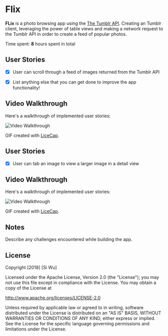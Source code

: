 # Flix

**FLix** is a photo browsing app using the [The Tumblr API](https://www.tumblr.com/docs/en/api/v2#posts).
Creating an Tumblr client, leveraging the power of table views and making a network request to the Tumblr API in order to create a feed of popular photos.

Time spent: **8** hours spent in total

## User Stories


- [X] User can scroll through a feed of images returned from the Tumblr API 

- [X] List anything else that you can get done to improve the app functionality!



## Video Walkthrough

Here's a walkthrough of implemented user stories:

<img src='https://i.imgur.com/hhCGeyG.gif' title='Video Walkthrough' width='' alt='Video Walkthrough' />

GIF created with [LiceCap](http://www.cockos.com/licecap/).


## User Stories


- [X] User can tab an image to view a larger image in a detail view 



## Video Walkthrough

Here's a walkthrough of implemented user stories:

<img src='https://i.imgur.com/e7Brzem.gif' title='Video Walkthrough' width='' alt='Video Walkthrough' />

GIF created with [LiceCap](http://www.cockos.com/licecap/).

## Notes

Describe any challenges encountered while building the app.

## License

Copyright [2018] [Si Wu]

Licensed under the Apache License, Version 2.0 (the "License");
you may not use this file except in compliance with the License.
You may obtain a copy of the License at

http://www.apache.org/licenses/LICENSE-2.0

Unless required by applicable law or agreed to in writing, software
distributed under the License is distributed on an "AS IS" BASIS,
WITHOUT WARRANTIES OR CONDITIONS OF ANY KIND, either express or implied.
See the License for the specific language governing permissions and
limitations under the License.
